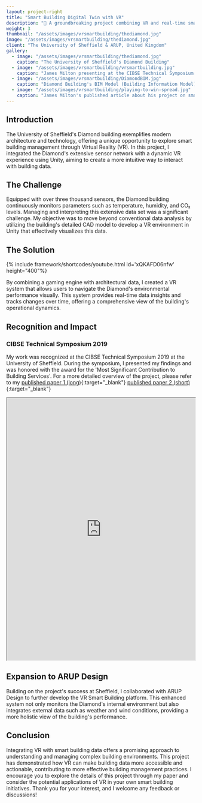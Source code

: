 ```yaml
---
layout: project-right
title: "Smart Building Digital Twin with VR"
description: "🏢 A groundbreaking project combining VR and real-time smart-building data for an immersive 3D experience, showcased at the CIBSE Technical Symposium."
weight: 3
thumbnail: "/assets/images/vrsmartbuilding/thediamond.jpg"
image: "/assets/images/vrsmartbuilding/thediamond.jpg"
client: "The University of Sheffield & ARUP, United Kingdom"
gallery:
  - image: "/assets/images/vrsmartbuilding/thediamond.jpg"
    caption: "The University of Sheffield's Diamond Building"
  - image: "/assets/images/vrsmartbuilding/vrsmartbuilding.jpg"
    caption: "James Milton presenting at the CIBSE Technical Symposium 2019 on his paper."
  - image: "/assets/images/vrsmartbuilding/DiamondBIM.jpg"
    caption: "Diamond Building's BIM Model (Building Information Model)"
  - image: "/assets/images/vrsmartbuilding/playing-to-win-spread.jpg"
    caption: "James Milton's published article about his project on smart building data in virtual reality."
---
```


## Introduction
The University of Sheffield's Diamond building exemplifies modern architecture and technology, offering a unique opportunity to explore smart building management through Virtual Reality (VR). In this project, I integrated the Diamond's extensive sensor network with a dynamic VR experience using Unity, aiming to create a more intuitive way to interact with building data.

## The Challenge
Equipped with over three thousand sensors, the Diamond building continuously monitors parameters such as temperature, humidity, and CO₂ levels. Managing and interpreting this extensive data set was a significant challenge. My objective was to move beyond conventional data analysis by utilizing the building's detailed CAD model to develop a VR environment in Unity that effectively visualizes this data.

## The Solution

{% include framework/shortcodes/youtube.html id='xQKAFD06nfw' height="400"%}

By combining a gaming engine with architectural data, I created a VR system that allows users to navigate the Diamond's environmental performance visually. This system provides real-time data insights and tracks changes over time, offering a comprehensive view of the building's operational dynamics.

## Recognition and Impact
### CIBSE Technical Symposium 2019
My work was recognized at the CIBSE Technical Symposium 2019 at the University of Sheffield. During the symposium, I presented my findings and was honored with the award for the 'Most Significant Contribution to Building Services'. For a more detailed overview of the project, please refer to my [published paper 1 (long)](https://www.researchgate.net/publication/368707324_Visually_Displaying_Past_and_Present_Smart_Building_Data_Through_Virtual_Reality){:target="_blank"} [published paper 2 (short)](https://www.researchgate.net/publication/331651264_Visually_Displaying_Past_and_Present_Smart_Building_Data_Through_Virtual_Reality){:target="_blank"} 

<iframe loading="lazy" src="https://drive.google.com/file/d/17Txf8loNDrvLOboYrNfnUHdQVQ5cPO9s/preview" width="100%" height="700"></iframe>

## Expansion to ARUP Design
Building on the project's success at Sheffield, I collaborated with ARUP Design to further develop the VR Smart Building platform. This enhanced system not only monitors the Diamond's internal environment but also integrates external data such as weather and wind conditions, providing a more holistic view of the building's performance.

## Conclusion
Integrating VR with smart building data offers a promising approach to understanding and managing complex building environments. This project has demonstrated how VR can make building data more accessible and actionable, contributing to more effective building management practices. I encourage you to explore the details of this project through my paper and consider the potential applications of VR in your own smart building initiatives. Thank you for your interest, and I welcome any feedback or discussions!